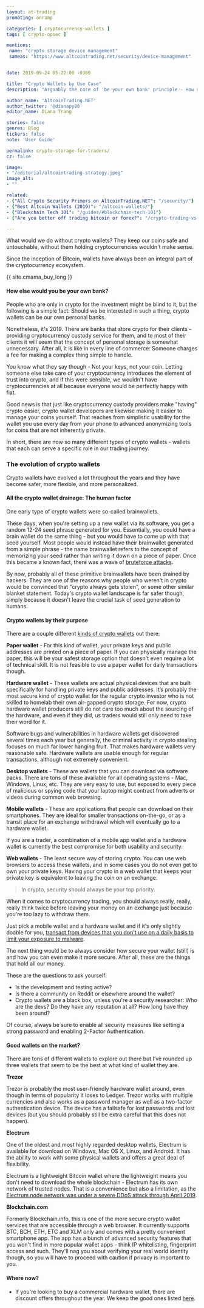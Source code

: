 ```yaml
---
layout: at-trading
promoting: onramp

categories: [ cryptocurrency-wallets ]
tags: [ crypto-opsec ]

mentions:
 name: "crypto storage device management"
 sameas: "https://www.altcointrading.net/security/device-management"


date: 2019-09-24 05:22:00 -0300

title: "Crypto Wallets by Use Case"
description: "Arguably the core of 'be your own bank' principle - How did crypto wallets evolve and what are the features you're looking for, as a trader?"

author_name: 'AltcoinTrading.NET'
author_twitter: '@dianapy88'
editor_name: Diana Trang

stories: false
genres: Blog
tickers: false
note: 'User Guide'

permalink: crypto-storage-for-traders/
cz: false

image:
- "/editorial/altcointrading-strategy.jpeg"
image_alt:
- ""

related:
- {"All Crypto Security Primers on AltcoinTrading.NET": "/security/"}
- {"Best Altcoin Wallets (2019)": "/altcoin-wallets/"}
- {"Blockchain Tech 101": "/guides/#blockchain-tech-101"}
- {"Are you better off trading bitcoin or forex?": "/crypto-trading-vs-forex-trading-review/"}

---
```


What would we do without crypto wallets? They keep our coins safe and untouchable, without them holding cryptocurrencies wouldn't make sense.

Since the inception of Bitcoin, wallets have always been an integral part of the cryptocurrency ecosystem.

{{ site.cmama_buy_long }}

#### How else would you be your own bank?

People who are only in crypto for the investment might be blind to it, but the following is a simple fact: Should we be interested in such a thing, crypto wallets can be our own personal banks.

Nonetheless, it's 2019. There are banks that store crypto for their clients - providing cryptocurrency custody service for them, and to most of their clients it will seem that the concept of personal storage is somewhat unnecessary. After all, it is like in every line of commerce: Someone charges a fee for making a complex thing simple to handle.

You know what they say though - Not your keys, not your coin. Letting someone else take care of your cryptocurrency introduces the element of trust into crypto, and if this were sensible, we wouldn't have cryptocurrencies at all because everyone would be perfectly happy with fiat.

Good news is that just like cryptocurrency custody providers make "having" crypto easier, crypto wallet developers are likewise making it easier to manage your coins yourself. That reaches from simplistic usability for the wallet you use every day from your phone to advanced anonymizing tools for coins that are not inherently private.

In short, there are now so many different types of crypto wallets - wallets that each can serve a specific role in our trading journey.

### The evolution of crypto wallets

Crypto wallets have evolved a lot throughout the years and they have become safer, more flexible, and more personalized.

#### All the crypto wallet drainage: The human factor

One early type of crypto wallets were so-called brainwallets.

These days, when you're setting up a new wallet via its software, you get a random 12-24 seed phrase generated for you. Essentially, you could have a brain wallet do the same thing - but you would have to come up with that seed yourself. Most people would instead have their brainwallet generated from a simple phrase - the name brainwallet refers to the concept of memorizing your seed rather than writing it down on a piece of paper. Once this became a known fact, there was a wave of [bruteforce attacks](https://cointext.com/2013/11/04/brain-wallet-thefts-increasing/).

By now, probably all of these primitive brainwallets have been drained by hackers. They are one of the reasons why people who weren't in crypto would be convinced that "crypto always gets stolen", or some other similar blanket statement. Today's crypto wallet landscape is far safer though, simply because it doesn't leave the crucial task of seed generation to humans.

#### Crypto wallets by their purpose

There are a couple different [kinds of crypto wallets](/altcoin-wallets/) out there:

**Paper wallet** - For this kind of wallet, your private keys and public addresses are printed on a piece of paper. If you can physically manage the paper, this will be your safest storage option that doesn't even require a lot of technical skill. It is not feasible to use a paper wallet for daily transactions though.

**Hardware wallet** - These wallets are actual physical devices that are built specifically for handling private keys and public addresses. It’s probably the most secure kind of crypto wallet for the regular crypto investor who is not skilled to homelab their own air-gapped crypto storage. For now, crypto hardware wallet producers still do not care too much about the sourcing of the hardware, and even if they did, us traders would still only need to take their word for it.

Software bugs and vulnerabilities in hardware wallets get discovered several times each year but generally, the criminal activity in crypto stealing focuses on much far lower hanging fruit. That makes hardware wallets very reasonable safe. Hardware wallets are usable enough for regular transactions, although not extremely convenient.

**Desktop wallets** - These are wallets that you can download via software packs. There are tons of these available for all operating systems - Mac, Windows, Linux, etc. They are very easy to use, but exposed to every piece of malicious or spying code that your laptop might contract from adverts or videos during common web browsing.

**Mobile wallets** - These are applications that people can download on their smartphones. They are ideal for smaller transactions on-the-go, or as a transit place for an exchange withdrawal which will eventually go to a hardware wallet.

If you are a trader, a combination of a mobile app wallet and a hardware wallet is currently the best compromise for both usability and security.

**Web wallets** - The least secure way of storing crypto. You can use web browsers to access these wallets, and in some cases you do not even get to own your private keys. Having your crypto in a web wallet that keeps your private key is equivalent to leaving the coin on an exchange.


> In crypto, security should always be your top priority.

When it comes to cryptocurrency trading, you should always really, really, really think twice before leaving your money on an exchange just because you're too lazy to withdraw them.

Just pick a mobile wallet and a hardware wallet and if it's only slightly doable for you, [transact from devices that you don't use on a daily basis to limit your exposure to malware](/security/device-management).

The next thing would be to always consider how secure your wallet (still) is and how you can even make it more secure. After all, these are the things that hold all our money.

These are the questions to ask yourself:

* Is the development and testing active?
* Is there a community on Reddit or elsewhere around the wallet?
* Crypto wallets are a black box, unless you're a security researcher: Who are the devs? Do they have any reputation at all? How long have they been around?

Of course, always be sure to enable all security measures like setting a strong password and enabling 2-Factor Authentication.

#### Good wallets on the market?

There are tons of different wallets to explore out there but I’ve rounded up three wallets that seem to be the best at what kind of wallet they are.

**Trezor**

Trezor is probably the most user-friendly hardware wallet around, even though in terms of popularity it loses to Ledger. Trezor works with multiple currencies and also works as a password manager as well as a two-factor authentication device. The device has a failsafe for lost passwords and lost devices (but you should probably still be extra careful that this does not happen).

**Electrum**

One of the oldest and most highly regarded desktop wallets, Electrum is available for download on Windows, Mac OS X, Linux, and Android. It has the ability to work with some physical wallets and offers a great deal of flexibility.

Electrum is a lightweight Bitcoin wallet where the lightweight means you don't need to download the whole blockchain - Electrum has its own network of trusted nodes. That is a convenience but also a limitation, as the [Electrum node network was under a severe DDoS attack through April 2019](https://twitter.com/altcointrading_/status/1123080686288740352).

**Blockchain.com**

Formerly Blockchain.info, this is one of the more secure crypto wallet services that are accessible through a web browser. It currently supports BTC, BCH, ETH, ETC and XLM only and comes with a pretty convenient smartphone app. The app has a bunch of advanced security features that you won't find in more popular wallet apps - think IP whitelisting, fingerprint access and such. They'll nag you about verifying your real world identity though, so you will have to proceed with caution if privacy is important to you.

#### Where now?

* If you're looking to buy a commercial hardware wallet, there are discount offers throughout the year. We keep the good ones listed [here](/blackfriday/).
